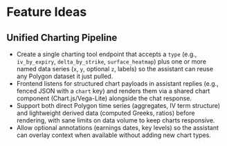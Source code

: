 # Feature Ideas

## Unified Charting Pipeline
- Create a single charting tool endpoint that accepts a `type` (e.g., `iv_by_expiry`, `delta_by_strike`, `surface_heatmap`) plus one or more named data series (`x`, `y`, optional `z`, labels) so the assistant can reuse any Polygon dataset it just pulled.
- Frontend listens for structured chart payloads in assistant replies (e.g., fenced JSON with a `chart` key) and renders them via a shared chart component (Chart.js/Vega-Lite) alongside the chat response.
- Support both direct Polygon time series (aggregates, IV term structure) and lightweight derived data (computed Greeks, ratios) before rendering, with sane limits on data volume to keep charts responsive.
- Allow optional annotations (earnings dates, key levels) so the assistant can overlay context when available without adding new chart types.
